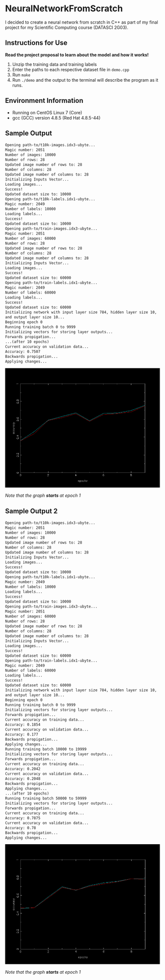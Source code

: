 # NeuralNetworkFromScratch
I decided to create a neural network from scratch in C++ as part of my final project for my Scientific Computing course (DATASCI 2G03).

## Instructions for Use
**Read the project proposal to learn about the model and how it works!**
  1. Unzip the training data and training labels
  2. Enter the paths to each respective dataset file in `demo.cpp`
  3. Run `make`
  4. Run `./demo` and the output to the terminal will describe the program as it runs.

## Environment Information
- Running on CentOS Linux 7 (Core)
- gcc (GCC) version 4.8.5 (Red Hat 4.8.5-44)

## Sample Output
```
Opening path-to/t10k-images.idx3-ubyte...
Magic number: 2051
Number of images: 10000
Number of rows: 28
Updated image number of rows to: 28
Number of columns: 28
Updated image number of columns to: 28
Initializing Inputs Vector...
Loading images...
Success!
Updated dataset size to: 10000
Opening path-to/t10k-labels.idx1-ubyte...
Magic number: 2049
Number of labels: 10000
Loading labels...
Success!
Updated dataset size to: 10000
Opening path-to/train-images.idx3-ubyte...
Magic number: 2051
Number of images: 60000
Number of rows: 28
Updated image number of rows to: 28
Number of columns: 28
Updated image number of columns to: 28
Initializing Inputs Vector...
Loading images...
Success!
Updated dataset size to: 60000
Opening path-to/train-labels.idx1-ubyte...
Magic number: 2049
Number of labels: 60000
Loading labels...
Success!
Updated dataset size to: 60000
Initializing network with input layer size 784, hidden layer size 10, and output layer size 10...
Beginning epoch 0
Running training batch 0 to 9999
Initializing vectors for storing layer outputs...
Forwards propigation...
...(after 10 epochs)
Current accuracy on validation data...
Accuracy: 0.7507
Backwards propigation...
Applying changes...
```
![Graph displaying accuraccy as training continued.](https://github.com/sarahsimionescu/NeuralNetworkFromScratch/blob/main/sample_results.png)

*Note that the graph* ***starts*** *at epoch 1*

## Sample Output 2
```
Opening path-to/t10k-images.idx3-ubyte...
Magic number: 2051
Number of images: 10000
Number of rows: 28
Updated image number of rows to: 28
Number of columns: 28
Updated image number of columns to: 28
Initializing Inputs Vector...
Loading images...
Success!
Updated dataset size to: 10000
Opening path-to/t10k-labels.idx1-ubyte...
Magic number: 2049
Number of labels: 10000
Loading labels...
Success!
Updated dataset size to: 10000
Opening path-to/train-images.idx3-ubyte...
Magic number: 2051
Number of images: 60000
Number of rows: 28
Updated image number of rows to: 28
Number of columns: 28
Updated image number of columns to: 28
Initializing Inputs Vector...
Loading images...
Success!
Updated dataset size to: 60000
Opening path-to/train-labels.idx1-ubyte...
Magic number: 2049
Number of labels: 60000
Loading labels...
Success!
Updated dataset size to: 60000
Initializing network with input layer size 784, hidden layer size 10, and output layer size 10...
Beginning epoch 0
Running training batch 0 to 9999
Initializing vectors for storing layer outputs...
Forwards propigation...
Current accuracy on training data...
Accuracy: 0.1854
Current accuracy on validation data...
Accuracy: 0.177
Backwards propigation...
Applying changes...
Running training batch 10000 to 19999
Initializing vectors for storing layer outputs...
Forwards propigation...
Current accuracy on training data...
Accuracy: 0.2042
Current accuracy on validation data...
Accuracy: 0.2048
Backwards propigation...
Applying changes...
...(after 10 epochs)
Running training batch 50000 to 59999
Initializing vectors for storing layer outputs...
Forwards propigation...
Current accuracy on training data...
Accuracy: 0.7875
Current accuracy on validation data...
Accuracy: 0.78
Backwards propigation...
Applying changes...
```

![Graph displaying accuraccy as training continued.](https://github.com/sarahsimionescu/NeuralNetworkFromScratch/blob/main/sample_results_2.png)

*Note that the graph* ***starts*** *at epoch 1*
